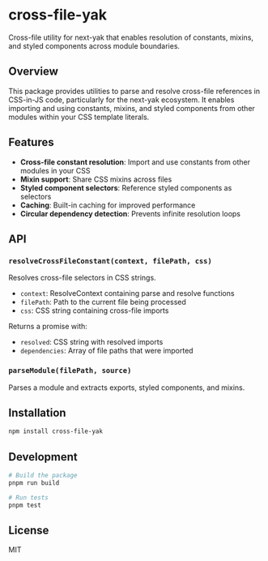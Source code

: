 # cross-file-yak

Cross-file utility for next-yak that enables resolution of constants, mixins, and styled components across module boundaries.

## Overview

This package provides utilities to parse and resolve cross-file references in CSS-in-JS code, particularly for the next-yak ecosystem. It enables importing and using constants, mixins, and styled components from other modules within your CSS template literals.

## Features

- **Cross-file constant resolution**: Import and use constants from other modules in your CSS
- **Mixin support**: Share CSS mixins across files
- **Styled component selectors**: Reference styled components as selectors
- **Caching**: Built-in caching for improved performance
- **Circular dependency detection**: Prevents infinite resolution loops

## API

### `resolveCrossFileConstant(context, filePath, css)`

Resolves cross-file selectors in CSS strings.

- `context`: ResolveContext containing parse and resolve functions
- `filePath`: Path to the current file being processed
- `css`: CSS string containing cross-file imports

Returns a promise with:

- `resolved`: CSS string with resolved imports
- `dependencies`: Array of file paths that were imported

### `parseModule(filePath, source)`

Parses a module and extracts exports, styled components, and mixins.

## Installation

```bash
npm install cross-file-yak
```

## Development

```bash
# Build the package
pnpm run build

# Run tests
pnpm test
```

## License

MIT
